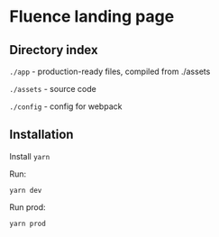# Fluence landing page

## Directory index

`./app` - production-ready files, compiled from ./assets

`./assets` - source code

`./config` - config for webpack

## Installation

Install `yarn`

Run:

    yarn dev

Run prod:

    yarn prod
